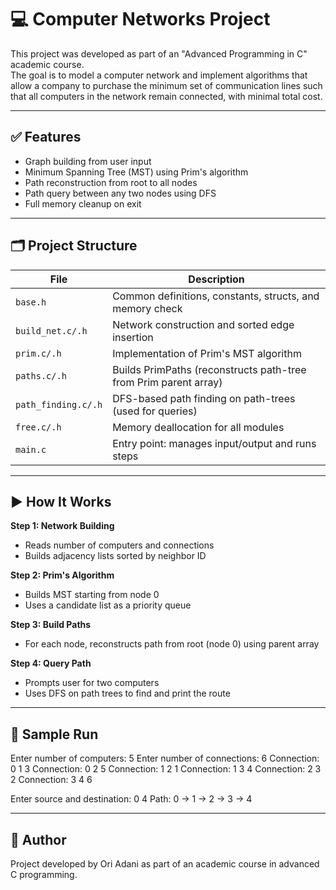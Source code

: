 # 💻 Computer Networks Project   
This project was developed as part of an "Advanced Programming in C" academic course.  
The goal is to model a computer network and implement algorithms that allow a company to purchase the minimum set of communication lines such that all computers in the network remain connected, with minimal total cost.  

---

## ✅ Features
- Graph building from user input
- Minimum Spanning Tree (MST) using Prim's algorithm
- Path reconstruction from root to all nodes
- Path query between any two nodes using DFS
- Full memory cleanup on exit

---

## 🗂️ Project Structure

| File             | Description                                                                 |
|------------------|-----------------------------------------------------------------------------|
| `base.h`         | Common definitions, constants, structs, and memory check                    |
| `build_net.c/.h` | Network construction and sorted edge insertion                              |
| `prim.c/.h`      | Implementation of Prim's MST algorithm                                      |
| `paths.c/.h`     | Builds PrimPaths (reconstructs path-tree from Prim parent array)            |
| `path_finding.c/.h` | DFS-based path finding on path-trees (used for queries)                  |
| `free.c/.h`      | Memory deallocation for all modules                                         |
| `main.c`         | Entry point: manages input/output and runs steps                            |

---

## ▶️ How It Works  

**Step 1: Network Building**  
- Reads number of computers and connections  
- Builds adjacency lists sorted by neighbor ID  

**Step 2: Prim's Algorithm**  
- Builds MST starting from node 0  
- Uses a candidate list as a priority queue  

**Step 3: Build Paths**  
- For each node, reconstructs path from root (node 0) using parent array  

**Step 4: Query Path**  
- Prompts user for two computers  
- Uses DFS on path trees to find and print the route  

---

## 📖 Sample Run

Enter number of computers: 5
Enter number of connections: 6
Connection: 0 1 3
Connection: 0 2 5
Connection: 1 2 1
Connection: 1 3 4
Connection: 2 3 2
Connection: 3 4 6

Enter source and destination: 0 4
Path: 0 -> 1 -> 2 -> 3 -> 4

---

## 👤 Author  
Project developed by Ori Adani as part of an academic course in advanced C programming.  


